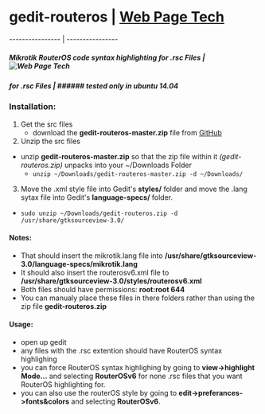 # gedit-routeros | [Web Page Tech](http://webpagetech.com)
---------------- | ----------------
##### Mikrotik RouterOS code syntax highlighting for .rsc Files | ![Web Page Tech](https://avatars3.githubusercontent.com/u/10645972?v=3&s=200)
##### for .rsc Files | ###### tested only in ubuntu 14.04

### Installation:

1. Get the src files
    * download the __gedit-routeros-master.zip__ file from [GitHub](https://github.com/webpagetech/gedit-routeros/archive/master.zip)
2. Unzip the src files
  * unzip __gedit-routeros-master.zip__ so that the zip file within it _(gedit-routeros.zip)_ unpacks into your ~/Downloads Folder
    * `unzip ~/Downloads/gedit-routeros-master.zip -d ~/Downloads/`
3. Move the .xml style file into Gedit's __styles/__  folder and move the .lang sytax file into Gedit's __language-specs/__ folder.
  * `sudo unzip ~/Downloads/gedit-routeros.zip -d /usr/share/gtksourceview-3.0/`

#### Notes:

* That should insert the mikrotik.lang file into __/usr/share/gtksourceview-3.0/language-specs/mikrotik.lang__
* It should also insert the routerosv6.xml file to __/usr/share/gtksourceview-3.0/styles/routerosv6.xml__
* Both files should have permissions: __root:root 644__
* You can manualy place these files in there folders rather than using the zip file __gedit-routeros.zip__

#### Usage:

* open up gedit
* any files with the .rsc extention should have RouterOS syntax highlighing
* you can force RouterOS syntax highlighing by going to __view->highlight Mode...__ and selecting __RouterOSv6__ for none .rsc files that you want RouterOS highlighting for.
* you can also use the routerOS style by going to __edit->preferances->fonts&colors__ and selecting __RouterOSv6__. 
